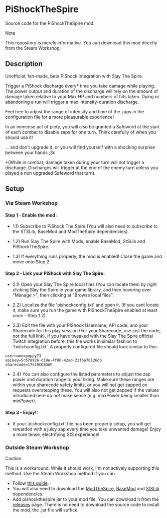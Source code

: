 # PiShockTheSpire

Source code for the PiShockTheSpire mod.

> [!Note]
> This repository is merely informative. You can download this mod directly from the Steam Workshop.


## Description

Unofficial, fan-made, beta PiShock integration with Slay The Spire.

Trigger a PiShock discharge every* time you take damage while playing.
The power output and duration of the discharge will rely on the amount of damage taken relative to your Max HP and numbers of hits taken. Dying or abandoning a run will trigger a max intensity-duration discharge.

Feel free to adjust the range of intensity and time of the zaps in the configuration file for a more pleasurable experience!

In an immense act of piety, you will also be granted a Safeword at the start of each combat to disable zaps for one turn. Think carefully of when you should use it!

... and don't upgrade it, or you will find yourself with a shocking surprise between your hands ;3c

*(While in combat, damage taken during your turn will not trigger a discharge. Discharges will trigger at the end of the enemy turn unless you played a non upgraded Safeword that turn).


## Setup
### Via Steam Workshop
#### Step 1 - Enable the mod :
- 1.1) Subscribe to PiShock The Spire (You will also need to subscribe to the STSLib, BaseMod and ModTheSpire dependencies).

- 1.2) Run Slay The Spire with Mods, enable BaseMod, StSLib and PiShockTheSpire.

- 1.3) If everything runs properly, the mod is enabled! Close the game and move onto Step 2.

#### Step 2 - Link your PiShock with Slay The Spire:
- 2.1) Open your Slay The Spire local files (You can locate them by right clicking Slay the Spire in your game library, and then hovering over "Manage >", then clicking at "Browse local files".

- 2.2) Localize the file 'pishockconfig.txt' and open it. (If you cant locate it, make sure you run the game with PiShockTheSpire enabled at least once - Step 1.2).

- 2.3) Edit the file with your PiShock Username, API code, and your Sharecode for this play session (For your Sharecode, use just the code, not the full link). If you have tweaked with the Slay The Spire official Twitch integration before, this file works in similar fashion to 'twitchconfig.txt'. A properly configured file should look similar to this:

```
username=puppy73
apikey=5c678926-d19e-4f86-42ad-21f5a76126db
sharecode=17519CD8GAP
```
- 2.4) You can also configure the listed parameters to adjust the zap power and duration range to your liking. Make sure these ranges are within your sharecode safety limits, or you will not get zapped on requests overstepping these. You will also not get zapped if the values introduced here do not make sense (e.g: maxPower being smaller than minPower).

#### Step 3 - Enjoy!:
- If your 'pishockconfig.txt' file has been properly setup, you will get rewarded with a juicy zap every time you take unwanted damage! Enjoy a more tense, electrifying StS experience!

### Outside Steam Workshop
> [!CAUTION]
> This is a workaround. While it should work, I'm not actively supporting this method. Use the Steam Workshop method if you can.
- Follow [this guide](https://github.com/kiooeht/ModTheSpire/wiki#playing-mods).
- You will also need to download the [ModTheSpire](https://steamcommunity.com/sharedfiles/filedetails/?id=1605060445), [BaseMod](https://steamcommunity.com/sharedfiles/filedetails/?id=1605833019) and [StSLib](https://steamcommunity.com/sharedfiles/filedetails/?id=1609158507) dependencies.
- Add pishockthespire.jar to your mod file. You can download it from the [releases](https://github.com/Yahlunna/PiShockTheSpire/releases) page. There is no need to download the source code to install the mod, the .jar file will suffice.